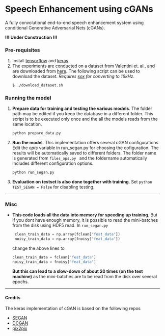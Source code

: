# Speech Enhancement using cGANs 
A fully convolutional end-to-end speech enhancement system using conditional Generative Adversarial Nets (cGANs).

__!!! Under Construction !!!__

### Pre-requisites
1. Install [tensorflow](https://www.tensorflow.org/) and [keras](https://keras.io/)
2. The experiments are conducted on a dataset from Valentini et. al.,  and are downloaded from [here](https://datashare.is.ed.ac.uk/handle/10283/1942). The following script can be used to download the dataset. *Requires [sox](http://sox.sourceforge.net/) for converting to 16kHz*.
    ```bash
    $ ./download_dataset.sh
    ```

### Running the model
1. **Prepare data for training and testing the various models**. The folder path may be edited if you keep the database in a different folder. This script is to be executed only once and the all the models reads from the same location.
    ```python
    python prepare_data.py
    ```
2. **Run the model**. This implementation offers several cGAN configurations. Edit the *opts* variable in run_segan.py for choosing the cofiguration. The results will be automatically saved to different folders. The folder name is generated from ```files_ops.py ``` and the foldername automatically includes different configuration options.
    ```python
    python run_segan.py
    ```
3. **Evaluation on testset is also done together with training**. Set ```python TEST_SEGAN = False``` for disabling testing. 
----
### Misc
* **This code loads all the data into memory for speeding up training**. But if you dont have enough memory, it is possible  to read the mini-batches from the disk using HDF5 read. In ```run_segan.py``` 
    ```python
     clean_train_data = np.array(fclean['feat_data'])
     noisy_train_data = np.array(fnoisy['feat_data'])
     ```
    change the above lines to 
    ```python
    clean_train_data = fclean['feat_data']
    noisy_train_data = fnoisy['feat_data']
    ```
    **But this can lead to a slow-down of about 20 times (on the test machine)** as the mini-batches are to be read from the     disk over several epochs.
---- 
#### Credits
The keras implementation of cGAN is based on the following repos
* [SEGAN](https://github.com/santi-pdp/segan)
* [DCGAN](https://github.com/carpedm20/DCGAN-tensorflow)
* [pix2pix](https://github.com/phillipi/pix2pix)
